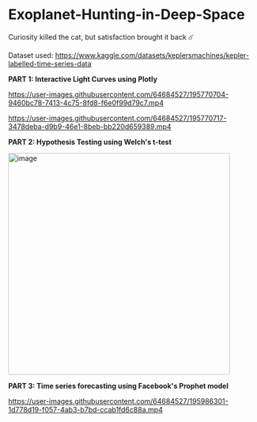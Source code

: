 # Exoplanet-Hunting-in-Deep-Space

Curiosity killed the cat, but satisfaction brought it back ☄️

Dataset used: https://www.kaggle.com/datasets/keplersmachines/kepler-labelled-time-series-data

__PART 1: Interactive Light Curves using Plotly__

https://user-images.githubusercontent.com/64684527/195770704-9460bc78-7413-4c75-8fd8-f6e0f99d79c7.mp4

https://user-images.githubusercontent.com/64684527/195770717-3478deba-d9b9-46e1-8beb-bb220d659389.mp4

__PART 2: Hypothesis Testing using Welch's t-test__

<img width="448" alt="image" src="https://user-images.githubusercontent.com/64684527/195773543-5a8c0aaa-6b37-45e8-aac6-0c5a5f091810.png">

__PART 3: Time series forecasting using Facebook's Prophet model__

https://user-images.githubusercontent.com/64684527/195986301-1d778d19-f057-4ab3-b7bd-ccab1fd6c88a.mp4

